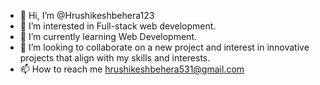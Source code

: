 - 👋 Hi, I’m @Hrushikeshbehera123
- 👀 I’m interested in Full-stack web development.
- 🌱 I’m currently learning Web Development.
- 💞️ I’m looking to collaborate on a new project and interest in innovative projects that align with my skills and interests.
- 📫 How to reach me hrushikeshbehera531@gmail.com

<!---
Hrushikeshbehera123/Hrushikeshbehera123 is a ✨ special ✨ repository because its `README.md` (this file) appears on your GitHub profile.
You can click the Preview link to take a look at your changes.
--->
